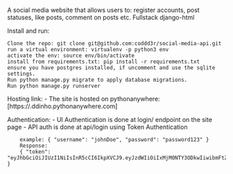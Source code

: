 A social media website that allows users to: register accounts, post statuses, like posts, comment on posts etc. Fullstack django-html

Install and run:

    Clone the repo: git clone git@github.com:coddd3r/social-media-api.git
    run a virtual environment: virtualenv -p python3 env
    activate the env: source env/bin/activate
    install from requirements.txt: pip install -r requirements.txt
    ensure you have postgres installed, if uncomment and use the sqlite settings.
    Run python manage.py migrate to apply database migrations.
    Run python manage.py runserver

Hosting link:
    - The site is hosted on pythonanywhere: [https://.ddinho.pythonanywhere.com]

Authentication:
    - UI Authentication is done at login/ endpoint on the site page
    - API auth is done at api/login using Token Authentication

        example: { "username": "johnDoe", "password": "password123" }
        Response:
        { "token": "eyJhbGciOiJIUzI1NiIsInR5cCI6IkpXVCJ9.eyJzdWIiOiIxMjM0NTY3ODkwIiwibmFtZSI6IkpvaG4gRG9lIiwiaWF0IjoxNTE2MjM5MDIyfQ.SflKxwRJSMeKKF2QT4fwpMeJf36POk6yJV_adQssw5c" }
